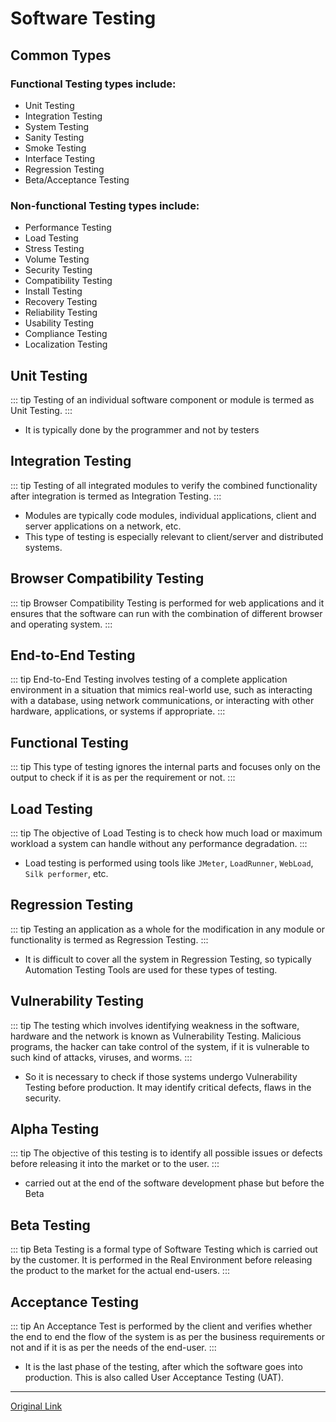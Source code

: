 # Software Testing


## Common Types

### Functional Testing types include:
- Unit Testing
- Integration Testing
- System Testing
- Sanity Testing
- Smoke Testing
- Interface Testing
- Regression Testing
- Beta/Acceptance Testing

### Non-functional Testing types include:
- Performance Testing
- Load Testing
- Stress Testing
- Volume Testing
- Security Testing
- Compatibility Testing
- Install Testing
- Recovery Testing
- Reliability Testing
- Usability Testing
- Compliance Testing
- Localization Testing

## Unit Testing

::: tip
Testing of an individual software component or module is termed as Unit Testing. 
:::

- It is typically done by the programmer and not by testers

## Integration Testing
::: tip
Testing of all integrated modules to verify the combined functionality after integration is termed as Integration Testing.
:::

- Modules are typically code modules, individual applications, client and server applications on a network, etc. 
- This type of testing is especially relevant to client/server and distributed systems.


## Browser Compatibility Testing
::: tip
Browser Compatibility Testing is performed for web applications and it ensures that the software can run with the combination of different browser and operating system.
:::

## End-to-End Testing

::: tip
End-to-End Testing involves testing of a complete application environment in a situation that mimics real-world use, such as interacting with a database, using network communications, or interacting with other hardware, applications, or systems if appropriate.
:::

## Functional Testing
::: tip
This type of testing ignores the internal parts and focuses only on the output to check if it is as per the requirement or not. 
:::


## Load Testing
::: tip
The objective of Load Testing is to check how much load or maximum workload a system can handle without any performance degradation.
:::
- Load testing is performed using tools like `JMeter`, `LoadRunner`, `WebLoad`, `Silk performer`, etc.


## Regression Testing
::: tip
Testing an application as a whole for the modification in any module or functionality is termed as Regression Testing.
:::
- It is difficult to cover all the system in Regression Testing, so typically Automation Testing Tools are used for these types of testing.




## Vulnerability Testing

::: tip
The testing which involves identifying weakness in the software, hardware and the network is known as Vulnerability Testing. Malicious programs, the hacker can take control of the system, if it is vulnerable to such kind of attacks, viruses, and worms.
:::

- So it is necessary to check if those systems undergo Vulnerability Testing before production. It may identify critical defects, flaws in the security.


## Alpha Testing

::: tip
The objective of this testing is to identify all possible issues or defects before releasing it into the market or to the user.
:::

- carried out at the end of the software development phase but before the Beta

## Beta Testing

::: tip
Beta Testing is a formal type of Software Testing which is carried out by the customer. It is performed in the Real Environment before releasing the product to the market for the actual end-users.
:::

## Acceptance Testing

::: tip
An Acceptance Test is performed by the client and verifies whether the end to end the flow of the system is as per the business requirements or not and if it is as per the needs of the end-user. 
:::

- It is the last phase of the testing, after which the software goes into production. This is also called User Acceptance Testing (UAT).


---

[Original Link](https://www.softwaretestinghelp.com/types-of-software-testing/#targetText=Given%20below%20is%20the%20list,Functional%20Testing%20types%20include%3A&targetText=Regression%20Testing,Beta%2FAcceptance%20Testing)